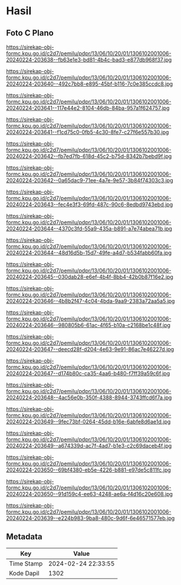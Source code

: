 # Hasil

## Foto C Plano

https://sirekap-obj-formc.kpu.go.id/c2d7/pemilu/pdpr/13/06/10/20/01/1306102001006-20240224-203638--fb63e1e3-bd81-4b4c-bad3-e877db968f37.jpg

https://sirekap-obj-formc.kpu.go.id/c2d7/pemilu/pdpr/13/06/10/20/01/1306102001006-20240224-203640--492c7bb8-e895-45bf-b116-7c0e385ccdc8.jpg

https://sirekap-obj-formc.kpu.go.id/c2d7/pemilu/pdpr/13/06/10/20/01/1306102001006-20240224-203641--117e44e2-8104-46db-84ba-957a1f624757.jpg

https://sirekap-obj-formc.kpu.go.id/c2d7/pemilu/pdpr/13/06/10/20/01/1306102001006-20240224-203641--f1cd75c0-0fb5-4c30-8fe7-c27f6e557b30.jpg

https://sirekap-obj-formc.kpu.go.id/c2d7/pemilu/pdpr/13/06/10/20/01/1306102001006-20240224-203642--fb7ed7fb-618d-45c2-b75d-8342b7bebd9f.jpg

https://sirekap-obj-formc.kpu.go.id/c2d7/pemilu/pdpr/13/06/10/20/01/1306102001006-20240224-203642--0a65dac9-71ee-4a7e-9e57-3b84f74303c3.jpg

https://sirekap-obj-formc.kpu.go.id/c2d7/pemilu/pdpr/13/06/10/20/01/1306102001006-20240224-203643--fec4e3f3-69fd-487c-90c6-8edbd9743ebd.jpg

https://sirekap-obj-formc.kpu.go.id/c2d7/pemilu/pdpr/13/06/10/20/01/1306102001006-20240224-203644--4370c3fd-55a9-435a-b891-a7e74abea71b.jpg

https://sirekap-obj-formc.kpu.go.id/c2d7/pemilu/pdpr/13/06/10/20/01/1306102001006-20240224-203644--48d16d5b-15d7-49fe-a4d7-b534fabb60fa.jpg

https://sirekap-obj-formc.kpu.go.id/c2d7/pemilu/pdpr/13/06/10/20/01/1306102001006-20240224-203645--030dab28-e6ef-4b4f-8bb4-42b0b87f16e2.jpg

https://sirekap-obj-formc.kpu.go.id/c2d7/pemilu/pdpr/13/06/10/20/01/1306102001006-20240224-203646--4b8b2f47-4c04-4bda-9aa9-2383a72aa5a5.jpg

https://sirekap-obj-formc.kpu.go.id/c2d7/pemilu/pdpr/13/06/10/20/01/1306102001006-20240224-203646--980805b6-61ac-4f65-b10a-c2168be1c48f.jpg

https://sirekap-obj-formc.kpu.go.id/c2d7/pemilu/pdpr/13/06/10/20/01/1306102001006-20240224-203647--deecd28f-d204-4e63-9e91-86ac7e46227d.jpg

https://sirekap-obj-formc.kpu.go.id/c2d7/pemilu/pdpr/13/06/10/20/01/1306102001006-20240224-203647--d174b80c-ca35-4aa6-b480-f7ff39a59c6f.jpg

https://sirekap-obj-formc.kpu.go.id/c2d7/pemilu/pdpr/13/06/10/20/01/1306102001006-20240224-203648--4ac56e0b-350f-4388-8944-3743ffcd6f7a.jpg

https://sirekap-obj-formc.kpu.go.id/c2d7/pemilu/pdpr/13/06/10/20/01/1306102001006-20240224-203649--9fec73bf-0264-45dd-b16e-6abfe8d6ae1d.jpg

https://sirekap-obj-formc.kpu.go.id/c2d7/pemilu/pdpr/13/06/10/20/01/1306102001006-20240224-203649--a674339d-ac7f-4ad7-b1e3-c2c69daceb4f.jpg

https://sirekap-obj-formc.kpu.go.id/c2d7/pemilu/pdpr/13/06/10/20/01/1306102001006-20240224-203650--69bf4380-eb5e-4226-b881-e97de5c811fc.jpg

https://sirekap-obj-formc.kpu.go.id/c2d7/pemilu/pdpr/13/06/10/20/01/1306102001006-20240224-203650--91d159c4-ee63-4248-ae6a-f4d16c20e608.jpg

https://sirekap-obj-formc.kpu.go.id/c2d7/pemilu/pdpr/13/06/10/20/01/1306102001006-20240224-203639--e224b983-9ba8-480c-9d6f-6e46571577eb.jpg


## Metadata

| Key        | Value               |
| ---------- | ------------------- |
| Time Stamp | 2024-02-24 22:33:55 |
| Kode Dapil | 1302                |



